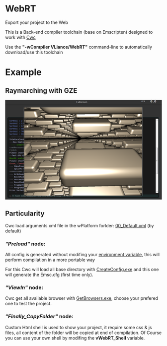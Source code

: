 # WebRT
Export your project to the Web

This is a Back-end compiler toolchain (base on Emscripten) designed to work with [Cwc](https://github.com/VLiance/Cwc)

Use the  **"-wCompiler VLiance/WebRT"** command-line to automatically download/use this toolchain

# Example

## Raymarching with GZE

[![Screen Shot](demo/Raymarching/Raymarching.png)](http://htmlpreview.github.io/?https://github.com/VLiance/WebRT/blob/master/demo/Raymarching/App.html)

## Particularity

Cwc load arguments xml file in the wPlatform forlder: [00_Default.xml](https://github.com/VLiance/WebRT/blob/master/wPlatform/00_Default.xml) (by default)

### *"Preload"* node:
All config is generated without modifing your [environment variable](https://www.computerhope.com/issues/ch000549.htm), this will perform compilation in a more portable way

For this Cwc will load all base directory with [CreateConfig.exe](https://github.com/VLiance/WebRT/blob/master/wPlatform/CreateConfig.exe) and this one will generate the Emsc.cfg (first time only).

### *"ViewIn"* node:
Cwc get all available browser with [GetBrowsers.exe](https://github.com/VLiance/WebRT/blob/master/wPlatform/GetBrowsers.exe), choose your prefered one to test the project.

### *"Finally_CopyFolder"* node:
Custom Html shell is used to show your project, it require some css & js files, all content of the folder will be copied at end of compilation. Of Course you can use your own shell by modifing the **vWebRT_Shell** variable.

